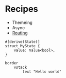 # Recipes

* Themeing
* Async
* [Routing](./recipes/routing.md)

```rust,ignore
#[derive(State)]
struct MyState {
    value: Value<bool>,
}
```

```aml
border
    vstack
        text "Hello world"
```
